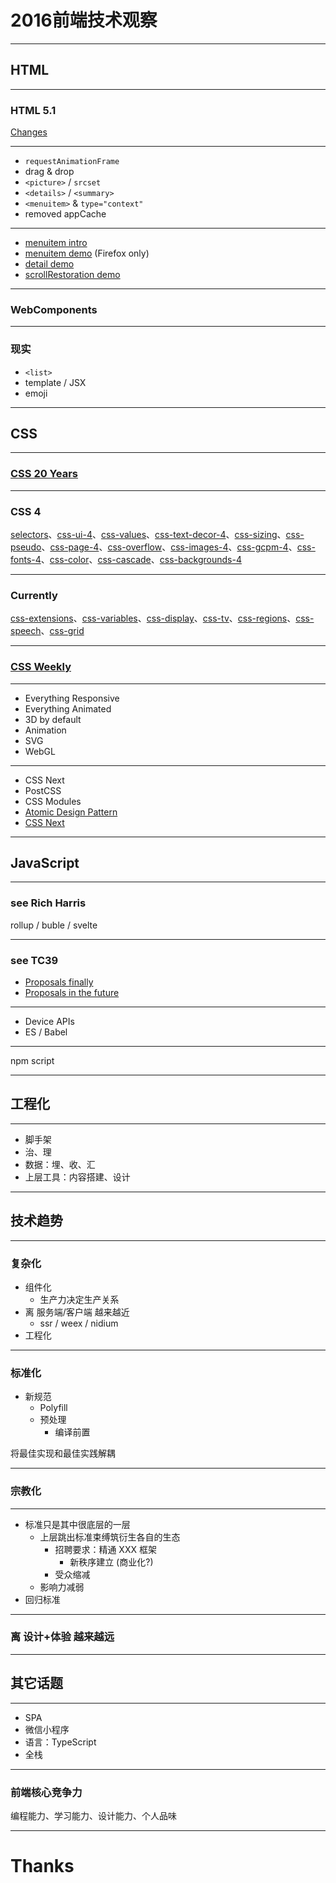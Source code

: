 # 2016前端技术观察

----

## HTML

----

### HTML 5.1

[Changes](https://www.w3.org/TR/2016/REC-html51-20161101/changes.html#changes)

----

* `requestAnimationFrame`
* drag & drop
* `<picture>` / `srcset`
* `<details>` / `<summary>`
* `<menuitem>` & `type="context"`
* removed appCache

----

* [menuitem intro](https://webdesign.tutsplus.com/tutorials/introducing-the-html5-menu-and-menuitem-elements--cms-22269)
* [menuitem demo](http://jsbin.com/bifuziziyu/edit?html,output) (Firefox only)
* [detail demo](http://jsbin.com/figohegeho/edit?html,output)
* [scrollRestoration demo](https://www.youtube.com/watch?v=DFBXl8NNQyk)

----

### WebComponents

----

### 现实

* `<list>`
* template / JSX
* emoji

----

## CSS

----

### [CSS 20 Years](https://www.w3.org/Style/CSS20/)

----

### CSS 4

[selectors](https://drafts.csswg.org/selectors/)、[css-ui-4](https://drafts.csswg.org/css-ui-4/)、[css-values](https://drafts.csswg.org/css-values/)、[css-text-decor-4](https://drafts.csswg.org/css-text-decor-4/)、[css-sizing](https://drafts.csswg.org/css-sizing/)、[css-pseudo](https://drafts.csswg.org/css-pseudo/)、[css-page-4](https://drafts.csswg.org/css-page-4/)、[css-overflow](https://drafts.csswg.org/css-overflow/)、[css-images-4](https://drafts.csswg.org/css-images-4/)、[css-gcpm-4](https://drafts.csswg.org/css-gcpm-4/)、[css-fonts-4](https://drafts.csswg.org/css-fonts-4/)、[css-color](https://drafts.csswg.org/css-color/)、[css-cascade](https://drafts.csswg.org/css-cascade/)、[css-backgrounds-4](https://drafts.csswg.org/css-backgrounds-4/)

----

### Currently

[css-extensions](https://drafts.csswg.org/css-extensions/)、[css-variables](https://drafts.csswg.org/css-variables/)、[css-display](https://drafts.csswg.org/css-display/)、[css-tv](https://drafts.csswg.org/css-tv/)、[css-regions](https://drafts.csswg.org/css-regions/)、[css-speech](https://drafts.csswg.org/css-speech/)、[css-grid](https://drafts.csswg.org/css-grid/)

----

### [CSS Weekly](http://css-weekly.com/archives/)

----

* Everything Responsive
* Everything Animated
* 3D by default
* Animation
* SVG
* WebGL

----

* CSS Next
* PostCSS
* CSS Modules
* [Atomic Design Pattern](http://patternlab.io/)
* [CSS Next](http://cssnext.io/)

----

## JavaScript

----

### see Rich Harris

rollup / buble / svelte

----

### see TC39

* [Proposals finally](https://github.com/tc39/proposals/blob/master/finished-proposals.md)
* [Proposals in the future](https://github.com/tc39/proposals)

----

* Device APIs
* ES / Babel

----

npm script

----

## 工程化

----

* 脚手架
* 治、理
* 数据：埋、收、汇
* 上层工具：内容搭建、设计

----

## 技术趋势

----

### 复杂化

* 组件化
  * 生产力决定生产关系
* 离 服务端/客户端 越来越近
  * ssr / weex / nidium
* 工程化

----

### 标准化

* 新规范
  * Polyfill
  * 预处理
    * 编译前置

将最佳实现和最佳实践解耦

----

### 宗教化

----

* 标准只是其中很底层的一层
  * 上层跳出标准束缚筑衍生各自的生态
    * 招聘要求：精通 XXX 框架
      * 新秩序建立 (商业化?)
    * 受众缩减
  * 影响力减弱
* 回归标准

----

### 离 设计+体验 越来越远

----

## 其它话题

----

* SPA
* 微信小程序
* 语言：TypeScript
* 全栈

----

### 前端核心竞争力

编程能力、学习能力、设计能力、个人品味

----

# Thanks
